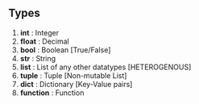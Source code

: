 ## Types

1. **int**			: Integer
2. **float**		: Decimal
3. **bool**			: Boolean [True/False]
4. **str**			: String
5. **list**			: List of any other datatypes [HETEROGENOUS]
6. **tuple**		: Tuple [Non-mutable List]
7. **dict**			: Dictionary [Key-Value pairs]
8. **function** : Function
